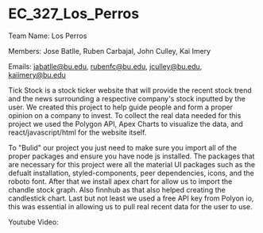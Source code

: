 # EC_327_Los_Perros

Team Name: Los Perros

Members: Jose Batlle, Ruben Carbajal, John Culley, Kai Imery

Emails: jabatlle@bu.edu, rubenfc@bu.edu, jculley@bu.edu, kaiimery@bu.edu

Tick Stock is a stock ticker website that will provide the recent stock trend and the news surrounding a respective company's stock inputted by the user. We created this project to help guide people and form a proper opinion on a company to invest. To collect the real data needed for this project we used the Polygon API, Apex Charts to visualize the data, and react/javascript/html for the website itself.

To "Bulid" our project you just need to make sure you import all of the proper packages and ensure you have node js installed. The packages that are necessary for this project were all the material UI packages such as the defualt installation, styled-components, peer dependencies, icons, and the roboto font. After that we install apex chart for allow us to import the chandle stock graph. Also finnhub as that also helped creating the candlestick chart. Last but not least we used a free API key from Polyon io, this was essential in allowing us to pull real recent data for the user to use. 

Youtube Video: 
